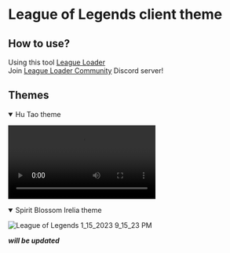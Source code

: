 # League of Legends client theme
## How to use?
Using this tool [League Loader](https://leagueloader.app/)
<br>
Join [League Loader Community](https://chat.leagueloader.app/) Discord server!

## Themes
<details open>
<summary>Hu Tao theme</summary>
  
<video src="https://user-images.githubusercontent.com/59478113/217834981-941e4ba1-fe6e-46bd-bdb4-980b194f248c.mp4"></video>

</details>

<details open>
<summary>Spirit Blossom Irelia theme</summary>
  
![League of Legends 1_15_2023 9_15_23 PM](https://user-images.githubusercontent.com/59478113/212546987-b21ebd93-8cad-4c23-a444-521647f3e6fa.png)
  
</details>

***will be updated***
